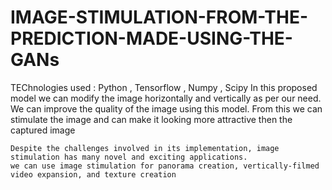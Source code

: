 # IMAGE-STIMULATION-FROM-THE-PREDICTION-MADE-USING-THE-GANs
TEChnologies used : Python , Tensorflow , Numpy , Scipy
	In this proposed model we can modify the image horizontally and vertically as per our   need.
	We can improve the quality of the image using this model.
	From this we can stimulate the image and can make it looking more attractive then the captured image
 
	Despite the challenges involved in its implementation, image stimulation has many novel and exciting applications. 
	we can use image stimulation for panorama creation, vertically-filmed video expansion, and texture creation
